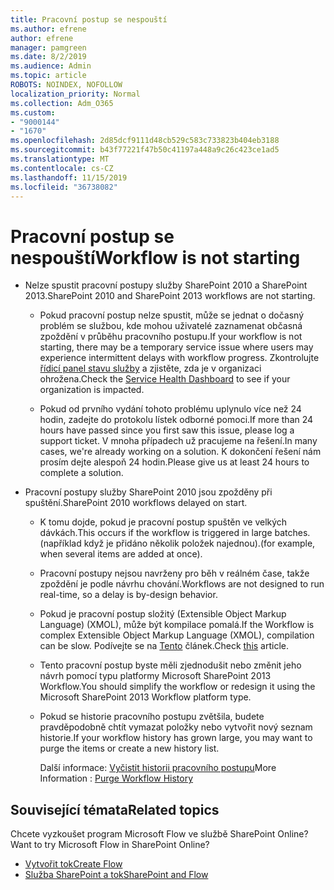 ```yaml
---
title: Pracovní postup se nespouští
ms.author: efrene
author: efrene
manager: pamgreen
ms.date: 8/2/2019
ms.audience: Admin
ms.topic: article
ROBOTS: NOINDEX, NOFOLLOW
localization_priority: Normal
ms.collection: Adm_O365
ms.custom:
- "9000144"
- "1670"
ms.openlocfilehash: 2d85dcf9111d48cb529c583c733823b404eb3188
ms.sourcegitcommit: b43f77221f47b50c41197a448a9c26c423ce1ad5
ms.translationtype: MT
ms.contentlocale: cs-CZ
ms.lasthandoff: 11/15/2019
ms.locfileid: "36738082"
---
```

# <a name="workflow-is-not-starting"></a><span data-ttu-id="46ed3-102">Pracovní postup se nespouští</span><span class="sxs-lookup"><span data-stu-id="46ed3-102">Workflow is not starting</span></span>

- <span data-ttu-id="46ed3-103">Nelze spustit pracovní postupy služby SharePoint 2010 a SharePoint 2013.</span><span class="sxs-lookup"><span data-stu-id="46ed3-103">SharePoint 2010 and SharePoint 2013 workflows are not starting.</span></span>

    - <span data-ttu-id="46ed3-104">Pokud pracovní postup nelze spustit, může se jednat o dočasný problém se službou, kde mohou uživatelé zaznamenat občasná zpoždění v průběhu pracovního postupu.</span><span class="sxs-lookup"><span data-stu-id="46ed3-104">If your workflow is not starting, there may be a temporary service issue where users may experience intermittent delays with workflow progress.</span></span> <span data-ttu-id="46ed3-105">Zkontrolujte [řídicí panel stavu služby](https:/admin.microsoft.com/AdminPortal/Home#/servicehealth) a zjistěte, zda je v organizaci ohrožena.</span><span class="sxs-lookup"><span data-stu-id="46ed3-105">Check the [Service Health Dashboard](https:/admin.microsoft.com/AdminPortal/Home#/servicehealth) to see if your organization is impacted.</span></span>

    - <span data-ttu-id="46ed3-106">Pokud od prvního vydání tohoto problému uplynulo více než 24 hodin, zadejte do protokolu lístek odborné pomoci.</span><span class="sxs-lookup"><span data-stu-id="46ed3-106">If more than 24 hours have passed since you first saw this issue, please log a support ticket.</span></span> <span data-ttu-id="46ed3-107">V mnoha případech už pracujeme na řešení.</span><span class="sxs-lookup"><span data-stu-id="46ed3-107">In many cases, we're already working on a solution.</span></span> <span data-ttu-id="46ed3-108">K dokončení řešení nám prosím dejte alespoň 24 hodin.</span><span class="sxs-lookup"><span data-stu-id="46ed3-108">Please give us at least 24 hours to complete a solution.</span></span>

- <span data-ttu-id="46ed3-109">Pracovní postupy služby SharePoint 2010 jsou zpožděny při spuštění.</span><span class="sxs-lookup"><span data-stu-id="46ed3-109">SharePoint 2010 workflows delayed on start.</span></span>

    - <span data-ttu-id="46ed3-110">K tomu dojde, pokud je pracovní postup spuštěn ve velkých dávkách.</span><span class="sxs-lookup"><span data-stu-id="46ed3-110">This occurs if the workflow is triggered in large batches.</span></span> <span data-ttu-id="46ed3-111">(například když je přidáno několik položek najednou).</span><span class="sxs-lookup"><span data-stu-id="46ed3-111">(for example, when several items are added at once).</span></span>

    - <span data-ttu-id="46ed3-112">Pracovní postupy nejsou navrženy pro běh v reálném čase, takže zpoždění je podle návrhu chování.</span><span class="sxs-lookup"><span data-stu-id="46ed3-112">Workflows are not designed to run real-time, so a delay is by-design behavior.</span></span>

   -  <span data-ttu-id="46ed3-113">Pokud je pracovní postup složitý (Extensible Object Markup Language) (XMOL), může být kompilace pomalá.</span><span class="sxs-lookup"><span data-stu-id="46ed3-113">If the Workflow is complex Extensible Object Markup Language (XMOL), compilation can be slow.</span></span> <span data-ttu-id="46ed3-114">Podívejte se na [Tento](https://support.microsoft.com//kb/3043697) článek.</span><span class="sxs-lookup"><span data-stu-id="46ed3-114">Check [this](https://support.microsoft.com//kb/3043697) article.</span></span>

    - <span data-ttu-id="46ed3-115">Tento pracovní postup byste měli zjednodušit nebo změnit jeho návrh pomocí typu platformy Microsoft SharePoint 2013 Workflow.</span><span class="sxs-lookup"><span data-stu-id="46ed3-115">You should simplify the workflow or redesign it using the Microsoft SharePoint 2013 Workflow platform type.</span></span>

    - <span data-ttu-id="46ed3-116">Pokud se historie pracovního postupu zvětšila, budete pravděpodobně chtít vymazat položky nebo vytvořit nový seznam historie.</span><span class="sxs-lookup"><span data-stu-id="46ed3-116">If your workflow history has grown large, you may want to purge the items or create a new history list.</span></span>

        <span data-ttu-id="46ed3-117">Další informace: [Vyčistit historii pracovního postupu](https://blogs.technet.microsoft.com/marj/2015/08/07/sharepoint-2010-workflows-best-practice-purge-workflow-history-list-items/)</span><span class="sxs-lookup"><span data-stu-id="46ed3-117">More Information : [Purge Workflow History](https://blogs.technet.microsoft.com/marj/2015/08/07/sharepoint-2010-workflows-best-practice-purge-workflow-history-list-items/)</span></span>


## <a name="related-topics"></a><span data-ttu-id="46ed3-118">Související témata</span><span class="sxs-lookup"><span data-stu-id="46ed3-118">Related topics</span></span>
<span data-ttu-id="46ed3-119">Chcete vyzkoušet program Microsoft Flow ve službě SharePoint Online?</span><span class="sxs-lookup"><span data-stu-id="46ed3-119">Want to try Microsoft Flow in SharePoint Online?</span></span>
- [<span data-ttu-id="46ed3-120">Vytvořit tok</span><span class="sxs-lookup"><span data-stu-id="46ed3-120">Create Flow</span></span>](https://support.office.com/article/Create-a-flow-for-a-list-or-library-in-SharePoint-Online-or-OneDrive-for-Business-a9c3e03b-0654-46af-a254-20252e580d01) 
- [<span data-ttu-id="46ed3-121">Služba SharePoint a tok</span><span class="sxs-lookup"><span data-stu-id="46ed3-121">SharePoint and Flow</span></span>](https://flow.microsoft.com/blog/sharepoint-and-flow/) 



